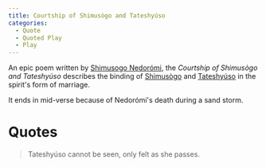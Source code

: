 ```yaml
---
title: Courtship of Shimusògo and Tateshyúso
categories:
  - Quote
  - Quoted Play
  - Play
---
```


An epic poem written by [Shimusogo Nedorómi](), the *Courtship of Shimusògo and Tateshyúso* describes the binding of [Shimusògo]() and [Tateshyúso]() in the spirit's form of marriage.

It ends in mid-verse because of Nedorómi's death during a sand storm.

# Quotes

> Tateshyúso cannot be seen, only felt as she passes.
